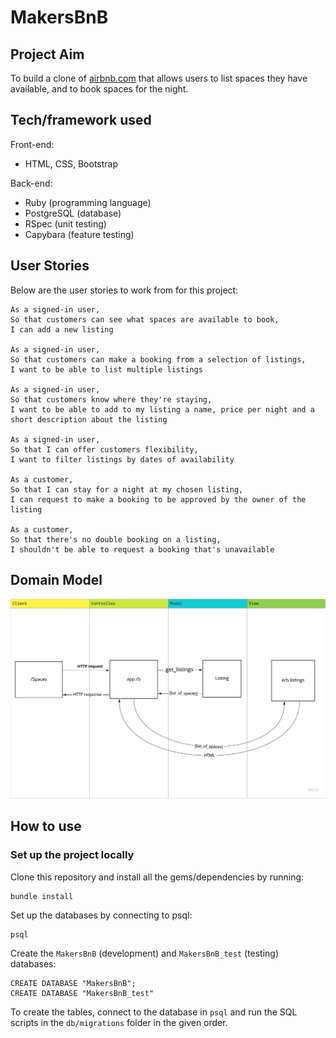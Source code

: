 # MakersBnB

## Project Aim
To build a clone of [airbnb.com](https://www.airbnb.com) that allows users to list spaces they have available, and to book spaces for the night.

## Tech/framework used
Front-end:
- HTML, CSS, Bootstrap

Back-end:
- Ruby (programming language)
- PostgreSQL (database)
- RSpec (unit testing)
- Capybara (feature testing)

## User Stories
Below are the user stories to work from for this project:

```
As a signed-in user,
So that customers can see what spaces are available to book,
I can add a new listing

As a signed-in user,
So that customers can make a booking from a selection of listings,
I want to be able to list multiple listings

As a signed-in user,
So that customers know where they're staying,
I want to be able to add to my listing a name, price per night and a short description about the listing

As a signed-in user,
So that I can offer customers flexibility,
I want to filter listings by dates of availability

As a customer,
So that I can stay for a night at my chosen listing,
I can request to make a booking to be approved by the owner of the listing

As a customer,
So that there's no double booking on a listing,
I shouldn't be able to request a booking that's unavailable
```

## Domain Model
![MakersBnB MVC model](MVCmodel.jpg)

## How to use

### Set up the project locally
Clone this repository and install all the gems/dependencies by running:

```
bundle install
```

Set up the databases by connecting to psql:

```
psql
```

Create the `MakersBnB` (development) and `MakersBnB_test` (testing) databases:

```
CREATE DATABASE "MakersBnB";
CREATE DATABASE "MakersBnB_test"
```

To create the tables, connect to the database in `psql` and run the SQL scripts in the `db/migrations` folder in the given order.